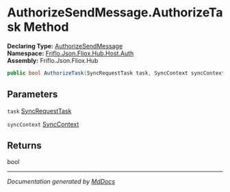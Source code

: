 ﻿<!--  
  <auto-generated>   
    The contents of this file were generated by a tool.  
    Changes to this file may be list if the file is regenerated  
  </auto-generated>   
-->

# AuthorizeSendMessage.AuthorizeTask Method

**Declaring Type:** [AuthorizeSendMessage](../index.md)  
**Namespace:** [Friflo.Json.Fliox.Hub.Host.Auth](../../index.md)  
**Assembly:** Friflo.Json.Fliox.Hub

```csharp
public bool AuthorizeTask(SyncRequestTask task, SyncContext syncContext);
```

## Parameters

`task`  [SyncRequestTask](../../../../Protocol/Tasks/SyncRequestTask/index.md)

`syncContext`  [SyncContext](../../../SyncContext/index.md)

## Returns

bool

___

*Documentation generated by [MdDocs](https://github.com/ap0llo/mddocs)*
